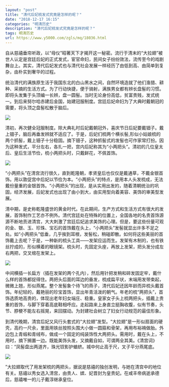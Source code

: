 ```yaml
---
layout: "post"
title: "清代后妃梳发式究竟是怎样的呢？"
date: "2018-12-17 16:15"
categories: "明清历史"
description: "清代后妃梳发式究竟是怎样的呢？"
tags: 明清历史
url: https://www.y5000.com/zgls/mq/18036.html
---
```






自从慈禧垂帘听政，以“母仪”昭著天下才揭开这一秘密。流行于清末的“大拉翅”被世人认定是宫廷后妃的正式发式，宦官命妇，民间女子纷纷效法，流传至今的戏剧舞台上。其实，清代后妃发式也与清代社会发展一样经历了由低到高、由简单到复杂，由朴实到奢华的过程。

统治清代的满族原生活于我国东北的白山黑水之间，自然环境造就了他们渔猎、耕种、采摘的生活方式。为了行动快捷，便于骑射，满族男女都有辨长盘髻的习惯。即将头发集于头顶编一长辨，盘一圆髻。当时无论身份高低，贫富贵贱，发式统一。到后来努尔哈赤建后金国，始建冠服制度。宫廷后妃命妇为了大典时戴朝冠的需要，将头顶之盘髻松散于脑后。

![](https://img.y5000.com/uploads/allimg/170328/104F0O13-0.jpg)

清初，再次健全冠服制度。除大典礼时后妃戴朝冠外，喜庆节日后妃要戴钿子。戴上钿子，脑后再垂发辨就不适应了。于是，后妃们梳两个横长髻,形似小姑娘梳的两个抓髻，戴上钿子十分稳固。摘下钿子，这种抓髻式的发髻也可作家常打扮。因为这种发式，平分左右，各扎一把，宫内后妃称其为“小两把头”。清初的几位皇太后、皇后生活节俭，梳小两把头时，只戴鲜花，不佩首饰。

![](https://img.y5000.com/uploads/allimg/170328/104F06101-1.jpg)

“小两把头”在清宫流行很久，直到乾隆朝，孝贤皇后也仅仅是戴通草，不戴金银首饰。用以敦促宫中后妃以节俭为本。“小两把头”的特点，是用本人头发梳成，无法戴份量重的金银首饰。“小两把头”的出现，是从实用出发的，随着清朝统治的巩固，经济发展，后妃发式也出现了由小到大，由实用型向着美容、美饰的审美型发展。

清中期，是史称乾隆盛世的黄金时代。在此期间，生产方式和生活方式有很大的发展，首饰制作工艺亦不例外。清代宫廷处在特殊的位置上，全国各地的名贵首饰源源不断地贡进清宫，大大刺激了宫廷后妃追求美饰的心理。但是，要这些份量可观的金、银、玉、珍珠、宝石的首饰戴在头上，“小两把头”发髻就显出许多不足之处。如“小两把头”低垂，几乎挨到耳根，发髻松，稍碰即散。如何将这些美丽的首饰戴上去呢？于是，一种新的梳头工具——发架应运而生。发架有木制的，也有铁丝拧成的，形似横着的眼镜架。梳头时，先固定头座，再放上发架，把头发分成左右两把，交叉绾在发架上。

![](https://img.y5000.com/uploads/allimg/170328/104F02L1-2.jpg)

中间横插一长扁方（插在发架的两个孔内），然后用针把发稍和碎发固定牢，戴什么样的首饰都捉得住。两把头后面的耳边的垂发，梳成扁平状，末端用发带束起，微微上翘，形似燕尾。整个发髻象个待飞的燕子，清代后妃还因年龄而异梳头戴首饰。年纪轻的，戴艳丽的珍宝首饰，显出年青活泼的朝气。年老的梳“两把头”，首饰选质地高贵的，体现出老年妇女端庄、稳重。皇家女子头上梳两把头，插戴上贵重的首饰，与脚下穿着高底鞋相呼应。走起路来上身直立挺胸收腹，似有节奏，头节、脖梗不能左右摇晃，来回摆动。为封建社会树立了妇女行动规范的最佳形象。

到清代晚期，清宫后妃又风行头套式的“大拉翅”发型。“大拉翅”是一形似扇面的硬壳，高约一尺余，里面用铁丝按照头围大小做一圆箍和骨架，再用布裕褙做胎。外边包上青缎和青绒布，做成一个固定的纯装饰性大两把头。需用时，戴在头上，不用时，摘下搁置一边。既能美饰头发，又摘戴自如，可谓两全其美。《清宫词》曰：“凤髻盘出两道齐，珠光钗影护蝤蛴。城中何止高于尺，叉子平分燕尾底。

![](https://img.y5000.com/uploads/allimg/170328/104F014U-3.jpg)

”大拉翅取代了用发架梳的两把头，据说是慈禧的独创发明，与她在清宫中的地位有关。慈禧以秀女选入清宫，由贵人、嫔、妃晋封为皇贵妃。在咸丰帝病逝承德后，慈禧唯一的儿子戴淳继承皇位。
